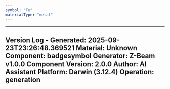 ```yaml
---
symbol: "Fe"
materialType: "metal"
---
```


---
Version Log - Generated: 2025-09-23T23:26:48.369521
Material: Unknown
Component: badgesymbol
Generator: Z-Beam v1.0.0
Component Version: 2.0.0
Author: AI Assistant
Platform: Darwin (3.12.4)
Operation: generation
---